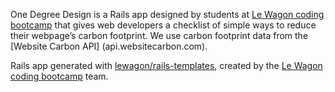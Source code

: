 One Degree Design is a Rails app designed by students at [Le Wagon coding bootcamp](https://www.lewagon.com) that gives web developers a checklist of simple ways to reduce their webpage’s carbon footprint. We use carbon footprint data from the [Website Carbon API] (api.websitecarbon.com).

Rails app generated with [lewagon/rails-templates](https://github.com/lewagon/rails-templates), created by the [Le Wagon coding bootcamp](https://www.lewagon.com) team.
